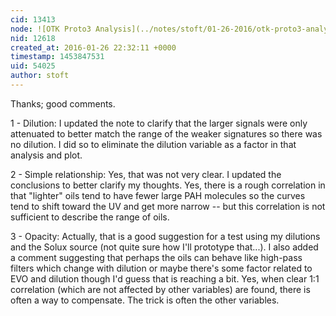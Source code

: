 ```yaml
---
cid: 13413
node: ![OTK Proto3 Analysis](../notes/stoft/01-26-2016/otk-proto3-analysis)
nid: 12618
created_at: 2016-01-26 22:32:11 +0000
timestamp: 1453847531
uid: 54025
author: stoft
---
```


Thanks; good comments.

1 - Dilution: I updated the note to clarify that the larger signals were only attenuated to better match the range of the weaker signatures so there was no dilution. I did so to eliminate the dilution variable as a factor in that analysis and plot.

2 - Simple relationship: Yes, that was not very clear. I updated the conclusions to better clarify my thoughts. Yes, there is a rough correlation in that "lighter" oils tend to have fewer large PAH molecules so the curves tend to shift toward the UV and get more narrow -- but this correlation is not sufficient to describe the range of oils.

3 - Opacity: Actually, that is a good suggestion for a test using my dilutions and the Solux source (not quite sure how I'll prototype that...). I also added a comment suggesting that perhaps the oils can behave like high-pass filters which change with dilution or maybe there's some factor related to EVO and dilution though I'd guess that is reaching a bit. Yes, when clear 1:1 correlation (which are not affected by other variables) are found, there is often a way to compensate. The trick is often the other variables.
